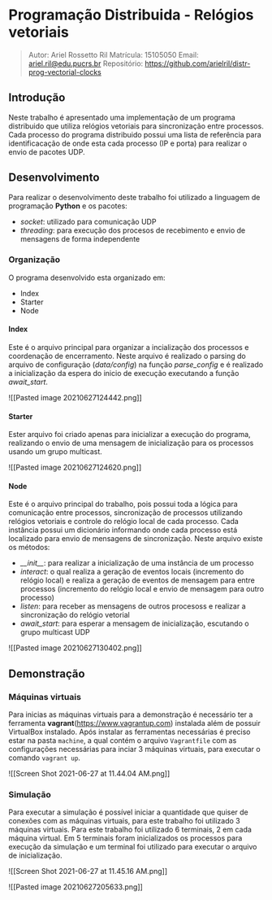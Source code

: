 # Programação Distribuida - Relógios vetoriais
> Autor: Ariel Rossetto Ril
> Matrícula: 15105050
> Email: ariel.ril@edu.pucrs.br
> Repositório: https://github.com/arielril/distr-prog-vectorial-clocks

## Introdução
Neste trabalho é apresentado uma implementação de um programa distribuido que utiliza relógios vetoriais para sincronização entre processos. Cada processo do programa distribuido possui uma lista de referência para identificacação de onde esta cada processo (IP e porta) para realizar o envio de pacotes UDP.

## Desenvolvimento
Para realizar o desenvolvimento deste trabalho foi utilizado a linguagem de programação **Python** e os pacotes:
- *socket*: utilizado para comunicação UDP
- *threading*: para execução dos procesos de recebimento e envio de mensagens de forma independente

### Organização
O programa desenvolvido esta organizado em:
- Index
- Starter
- Node

#### Index
Este é o arquivo principal para organizar a incialização dos processos e coordenação de encerramento. Neste arquivo é realizado o parsing do arquivo de configuração (*data/config*) na função *parse_config* e é realizado a inicialização da espera do inicio de execução executando a função *await_start*.

![[Pasted image 20210627124442.png]]

#### Starter
Ester arquivo foi criado apenas para inicializar a execução do programa, realizando o envio de uma mensagem de inicialização para os processos usando um grupo multicast.

![[Pasted image 20210627124620.png]]

#### Node
Este é o arquivo principal do trabalho, pois possui toda a lógica para comunicação entre processos, sincronização de processos utilizando relógios vetoriais e controle  do relógio local de cada processo. Cada instância possui um dicionário informando onde cada processo está  localizado para envio de mensagens de sincronização. Neste arquivo existe os métodos:

- *\_\_init\_\_*: para realizar a inicialização de uma instância de um processo
- *interact*: o qual realiza a geração de eventos locais (incremento do relógio local) e realiza a geração de eventos de mensagem para entre processos (incremento do relógio local e envio de mensagem para outro processo)
- *listen*: para receber as mensagens de outros procesoss e realizar a sincronização do relógio vetorial
- *await_start*: para esperar a mensagem de inicialização, escutando o grupo multicast UDP

![[Pasted image 20210627130402.png]]

## Demonstração

### Máquinas virtuais
Para inicias as máquinas virtuais para a demonstração é necessário ter a ferramenta **vagrant**(https://www.vagrantup.com) instalada além de possuir VirtualBox instalado. Após instalar as ferramentas necessárias é preciso estar na pasta `machine`, a qual contém o arquivo `Vagrantfile` com as configurações necessárias para inciar 3 máquinas virtuais, para executar o comando `vagrant up`.

![[Screen Shot 2021-06-27 at 11.44.04 AM.png]]

### Simulação
Para executar a simulação é possível iniciar a quantidade que quiser de conexões com as máquinas virtuais, para este trabalho foi utilizado 3 máquinas virtuais. Para este trabalho foi utilizado 6 terminais, 2 em cada máquina virtual. Em 5 terminais foram inicializados os processos para execução da simulação e um terminal foi utilizado para executar o arquivo de inicialização.

![[Screen Shot 2021-06-27 at 11.45.16 AM.png]]

![[Pasted image 20210627205633.png]]



